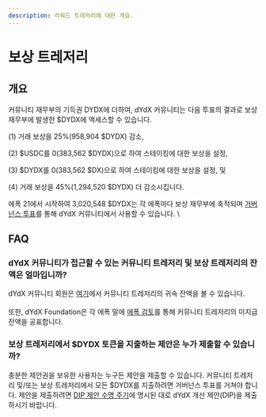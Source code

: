 ```yaml
---
description: 리워드 트레저리에 대한 개요.
---
```


# 보상 트레저리

## 개요

커뮤니티 재무부의 기득권 DYDX에 더하여, dYdX 커뮤니티는 다음 투표의 결과로 보상 재무부에 발생한 $DYDX에 액세스할 수 있습니다.

(1) 거래 보상을 25%(958,904 $DYDX) 감소,

(2) $USDC를 0(383,562 $DYDX)으로 하여 스테이킹에 대한 보상을 설정,

(3) $DYDX를 0(383,562 $DX)으로 하여 스테이킹에 대한 보상을 설정, 및

(4) 거래 보상을 45%(1,294,520 $DYDX) 더 감소시킵니다.

에폭 21에서 시작하여 3,020,548 $DYDX는 각 에폭마다 보상 재무부에 축적되며 [거버넌스 투표](https://docs.dydx.community/dydx-governance/voting-and-governance/governance-parameters)를 통해 dYdX 커뮤니티에서 사용할 수 있습니다. \


## FAQ

### dYdX 커뮤니티가 접근할 수 있는 커뮤니티 트레저리 및 보상 트레저리의 잔액은 얼마입니까?

dYdX 커뮤니티 회원은 [여기](https://dydx.shippooor.xyz/)에서 커뮤니티 트레저리의 귀속 잔액을 볼 수 있습니다. \
\
또한, dYdX Foundation은 각 에폭 말에 [에폭 검토](https://dydx.foundation/blog)를 통해 커뮤니티 트레저리의 미지급 잔액을 공표합니다.

### 보상 트레저리에서 $DYDX 토큰을 지출하는 제안은 누가 제출할 수 있습니까?

충분한 제안권을 보유한 사용자는 누구든 제안을 제출할 수 있습니다. 커뮤니티 트레저리 및/또는 보상 트레저리에서 모든 $DYDX를 지출하려면 거버넌스 투표를 거쳐야 합니다. 제안을 제출하려면 [DIP 제안 수명 주기](../voting-and-governance/dip-proposal-lifecycle.md)에 명시된 대로 dYdX 개선 제안(DIP)을 제출하시기 바랍니다.
